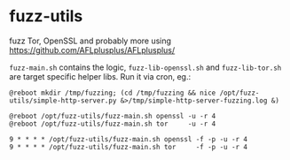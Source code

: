 # fuzz-utils
fuzz Tor, OpenSSL and probably more using https://github.com/AFLplusplus/AFLplusplus/

`fuzz-main.sh` contains the logic, `fuzz-lib-openssl.sh` and `fuzz-lib-tor.sh` are target specific helper libs.
Run it via cron, eg.:

```
@reboot mkdir /tmp/fuzzing; (cd /tmp/fuzzing && nice /opt/fuzz-utils/simple-http-server.py &>/tmp/simple-http-server-fuzzing.log &)

@reboot /opt/fuzz-utils/fuzz-main.sh openssl -u -r 4
@reboot /opt/fuzz-utils/fuzz-main.sh tor     -u -r 4

9 * * * * /opt/fuzz-utils/fuzz-main.sh openssl -f -p -u -r 4
9 * * * * /opt/fuzz-utils/fuzz-main.sh tor     -f -p -u -r 4
```

